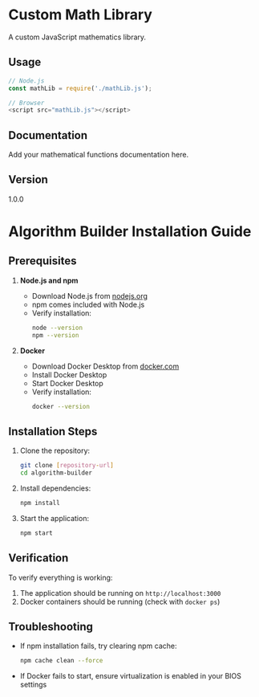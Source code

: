 # Custom Math Library

A custom JavaScript mathematics library.

## Usage

```javascript
// Node.js
const mathLib = require('./mathLib.js');

// Browser
<script src="mathLib.js"></script>
```

## Documentation

Add your mathematical functions documentation here.

## Version

1.0.0

# Algorithm Builder Installation Guide

## Prerequisites

1. **Node.js and npm**
   - Download Node.js from [nodejs.org](https://nodejs.org/)
   - npm comes included with Node.js
   - Verify installation:
     ```bash
     node --version
     npm --version
     ```

2. **Docker**
   - Download Docker Desktop from [docker.com](https://www.docker.com/products/docker-desktop)
   - Install Docker Desktop
   - Start Docker Desktop
   - Verify installation:
     ```bash
     docker --version
     ```

## Installation Steps

1. Clone the repository:
   ```bash
   git clone [repository-url]
   cd algorithm-builder
   ```

2. Install dependencies:
   ```bash
   npm install
   ```

3. Start the application:
   ```bash
   npm start
   ```

## Verification

To verify everything is working:

1. The application should be running on `http://localhost:3000`
2. Docker containers should be running (check with `docker ps`)

## Troubleshooting

- If npm installation fails, try clearing npm cache:
  ```bash
  npm cache clean --force
  ```
- If Docker fails to start, ensure virtualization is enabled in your BIOS settings
